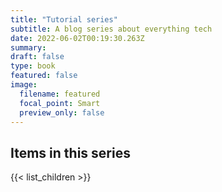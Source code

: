 ```yaml
---
title: "Tutorial series"
subtitle: A blog series about everything tech
date: 2022-06-02T00:19:30.263Z
summary: 
draft: false
type: book
featured: false
image:
  filename: featured
  focal_point: Smart
  preview_only: false
---
```


## Items in this series

{{< list_children >}}
